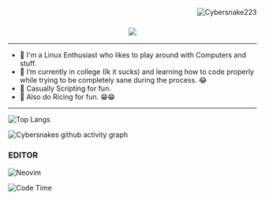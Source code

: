 <p align="right"> <img src="https://komarev.com/ghpvc/?username=Cybersnake223&label=Profile%20views&color=0e75b6&size=24&style=flat" alt="Cybersnake223" />
</p>

<h3 align="center">
  <img src="https://readme-typing-svg.herokuapp.com/?font=Righteous&size=60&center=true&vCenter=true&width=2000&height=100&duration=3500&lines=Supp+Fellas!+I'm+Cybersnake+"/>
</h3>

---
- 🔭 I'm a Linux Enthusiast who likes to play around with Computers and stuff.
- 🌱 I’m currently in college (Ik it sucks) and learning how to code properly while trying to be completely sane during the process. 😂
- 🤖 Casually Scripting for fun. 
- 👀 Also do Ricing for fun. 😁😁  
---

![Top Langs](https://github-readme-stats.vercel.app/api/top-langs/?username=Cybersnake223&layout=compact&hide=Shell&theme=holi)

![Cybersnakes github activity graph](https://github-readme-activity-graph.vercel.app/graph?username=Cybersnake223&theme=react-dark)


<h3>EDITOR</h3>
<p>
  <img alt="Neovim" src="https://img.shields.io/badge/-Neovim-57A143?style=flat-square&logo=neovim&logoColor=white" />
</p>

![Code Time](http://img.shields.io/badge/Code%20Time-2%2C295%20hrs%2051%20mins-blue)
